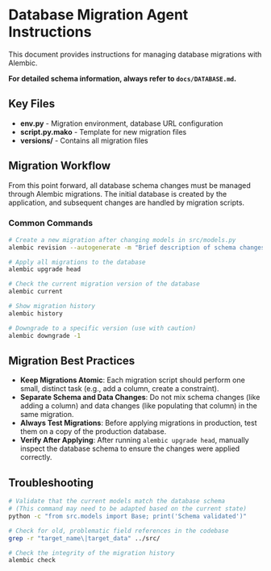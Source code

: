 # Database Migration Agent Instructions

This document provides instructions for managing database migrations with
Alembic.

**For detailed schema information, always refer to `docs/DATABASE.md`.**

## Key Files

- **env.py** - Migration environment, database URL configuration
- **script.py.mako** - Template for new migration files
- **versions/** - Contains all migration files

## Migration Workflow

From this point forward, all database schema changes must be managed through
Alembic migrations. The initial database is created by the application, and
subsequent changes are handled by migration scripts.

### Common Commands

```bash
# Create a new migration after changing models in src/models.py
alembic revision --autogenerate -m "Brief description of schema changes"

# Apply all migrations to the database
alembic upgrade head

# Check the current migration version of the database
alembic current

# Show migration history
alembic history

# Downgrade to a specific version (use with caution)
alembic downgrade -1
```

## Migration Best Practices

- **Keep Migrations Atomic**: Each migration script should perform one small,
  distinct task (e.g., add a column, create a constraint).
- **Separate Schema and Data Changes**: Do not mix schema changes (like adding a
  column) and data changes (like populating that column) in the same migration.
- **Always Test Migrations**: Before applying migrations in production, test
  them on a copy of the production database.
- **Verify After Applying**: After running `alembic upgrade head`, manually
  inspect the database schema to ensure the changes were applied correctly.

## Troubleshooting

```bash
# Validate that the current models match the database schema
# (This command may need to be adapted based on the current state)
python -c "from src.models import Base; print('Schema validated')"

# Check for old, problematic field references in the codebase
grep -r "target_name\|target_data" ../src/

# Check the integrity of the migration history
alembic check
```
